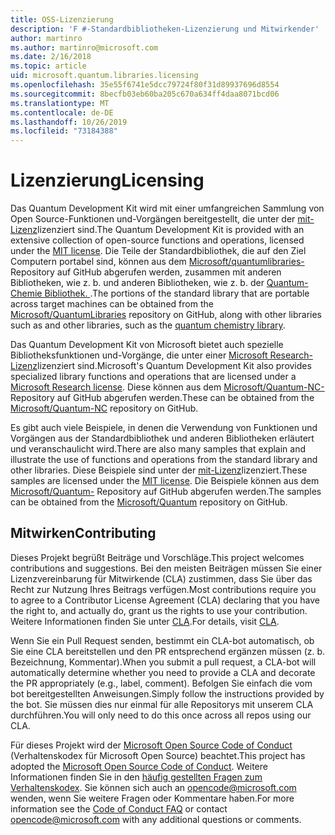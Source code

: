 ```yaml
---
title: OSS-Lizenzierung
description: 'F #-Standardbibliotheken-Lizenzierung und Mitwirkender'
author: martinro
ms.author: martinro@microsoft.com
ms.date: 2/16/2018
ms.topic: article
uid: microsoft.quantum.libraries.licensing
ms.openlocfilehash: 35e55f6741e5dcc79724f80f31d89937696d8554
ms.sourcegitcommit: 8becfb03eb60ba205c670a634ff4daa8071bcd06
ms.translationtype: MT
ms.contentlocale: de-DE
ms.lasthandoff: 10/26/2019
ms.locfileid: "73184388"
---
```

# <a name="licensing"></a><span data-ttu-id="c56b7-103">Lizenzierung</span><span class="sxs-lookup"><span data-stu-id="c56b7-103">Licensing</span></span> #

<span data-ttu-id="c56b7-104">Das Quantum Development Kit wird mit einer umfangreichen Sammlung von Open Source-Funktionen und-Vorgängen bereitgestellt, die unter der [mit-Lizenz](https://github.com/Microsoft/Quantum/blob/master/LICENSE.txt)lizenziert sind.</span><span class="sxs-lookup"><span data-stu-id="c56b7-104">The Quantum Development Kit is provided with an extensive collection of open-source functions and operations, licensed under the [MIT license](https://github.com/Microsoft/Quantum/blob/master/LICENSE.txt).</span></span>
<span data-ttu-id="c56b7-105">Die Teile der Standardbibliothek, die auf den Ziel Computern portabel sind, können aus dem [Microsoft/quantumlibraries-](https://github.com/Microsoft/QuantumLibraries) Repository auf GitHub abgerufen werden, zusammen mit anderen Bibliotheken, wie z. b. und anderen Bibliotheken, wie z. b. der [Quantum-Chemie Bibliothek. ](xref:microsoft.quantum.chemistry.concepts.intro).</span><span class="sxs-lookup"><span data-stu-id="c56b7-105">The portions of the standard library that are portable across target machines can be obtained from the [Microsoft/QuantumLibraries](https://github.com/Microsoft/QuantumLibraries) repository on GitHub, along with other libraries such as  and other libraries, such as the [quantum chemistry library](xref:microsoft.quantum.chemistry.concepts.intro).</span></span>

<span data-ttu-id="c56b7-106">Das Quantum Development Kit von Microsoft bietet auch spezielle Bibliotheksfunktionen und-Vorgänge, die unter einer [Microsoft Research-Lizenz](https://github.com/Microsoft/Quantum-NC/blob/master/LICENSE)lizenziert sind.</span><span class="sxs-lookup"><span data-stu-id="c56b7-106">Microsoft's Quantum Development Kit also provides specialized library functions and operations that are licensed under a [Microsoft Research license](https://github.com/Microsoft/Quantum-NC/blob/master/LICENSE).</span></span>
<span data-ttu-id="c56b7-107">Diese können aus dem [Microsoft/Quantum-NC-](https://github.com/microsoft/quantum-nc) Repository auf GitHub abgerufen werden.</span><span class="sxs-lookup"><span data-stu-id="c56b7-107">These can be obtained from the [Microsoft/Quantum-NC](https://github.com/microsoft/quantum-nc) repository on GitHub.</span></span>

<span data-ttu-id="c56b7-108">Es gibt auch viele Beispiele, in denen die Verwendung von Funktionen und Vorgängen aus der Standardbibliothek und anderen Bibliotheken erläutert und veranschaulicht wird.</span><span class="sxs-lookup"><span data-stu-id="c56b7-108">There are also many samples that explain and illustrate the use of functions and operations from the standard library and other libraries.</span></span>
<span data-ttu-id="c56b7-109">Diese Beispiele sind unter der [mit-Lizenz](https://github.com/Microsoft/Quantum/blob/master/LICENSE.txt)lizenziert.</span><span class="sxs-lookup"><span data-stu-id="c56b7-109">These samples are licensed under the [MIT license](https://github.com/Microsoft/Quantum/blob/master/LICENSE.txt).</span></span>
<span data-ttu-id="c56b7-110">Die Beispiele können aus dem [Microsoft/Quantum-](https://github.com/Microsoft/Quantum) Repository auf GitHub abgerufen werden.</span><span class="sxs-lookup"><span data-stu-id="c56b7-110">The samples can be obtained from the [Microsoft/Quantum](https://github.com/Microsoft/Quantum) repository on GitHub.</span></span>

## <a name="contributing"></a><span data-ttu-id="c56b7-111">Mitwirken</span><span class="sxs-lookup"><span data-stu-id="c56b7-111">Contributing</span></span> ##

<span data-ttu-id="c56b7-112">Dieses Projekt begrüßt Beiträge und Vorschläge.</span><span class="sxs-lookup"><span data-stu-id="c56b7-112">This project welcomes contributions and suggestions.</span></span>
<span data-ttu-id="c56b7-113">Bei den meisten Beiträgen müssen Sie einer Lizenzvereinbarung für Mitwirkende (CLA) zustimmen, dass Sie über das Recht zur Nutzung Ihres Beitrags verfügen.</span><span class="sxs-lookup"><span data-stu-id="c56b7-113">Most contributions require you to agree to a Contributor License Agreement (CLA) declaring that you have the right to, and actually do, grant us the rights to use your contribution.</span></span> <span data-ttu-id="c56b7-114">Weitere Informationen finden Sie unter [CLA](https://cla.microsoft.com).</span><span class="sxs-lookup"><span data-stu-id="c56b7-114">For details, visit [CLA](https://cla.microsoft.com).</span></span>

<span data-ttu-id="c56b7-115">Wenn Sie ein Pull Request senden, bestimmt ein CLA-bot automatisch, ob Sie eine CLA bereitstellen und den PR entsprechend ergänzen müssen (z. b. Bezeichnung, Kommentar).</span><span class="sxs-lookup"><span data-stu-id="c56b7-115">When you submit a pull request, a CLA-bot will automatically determine whether you need to provide a CLA and decorate the PR appropriately (e.g., label, comment).</span></span> <span data-ttu-id="c56b7-116">Befolgen Sie einfach die vom bot bereitgestellten Anweisungen.</span><span class="sxs-lookup"><span data-stu-id="c56b7-116">Simply follow the instructions provided by the bot.</span></span> <span data-ttu-id="c56b7-117">Sie müssen dies nur einmal für alle Repositorys mit unserem CLA durchführen.</span><span class="sxs-lookup"><span data-stu-id="c56b7-117">You will only need to do this once across all repos using our CLA.</span></span>

<span data-ttu-id="c56b7-118">Für dieses Projekt wird der [Microsoft Open Source Code of Conduct](https://opensource.microsoft.com/codeofconduct/) (Verhaltenskodex für Microsoft Open Source) beachtet.</span><span class="sxs-lookup"><span data-stu-id="c56b7-118">This project has adopted the [Microsoft Open Source Code of Conduct](https://opensource.microsoft.com/codeofconduct/).</span></span>
<span data-ttu-id="c56b7-119">Weitere Informationen finden Sie in den [häufig gestellten Fragen zum Verhaltenskodex](https://opensource.microsoft.com/codeofconduct/faq/). Sie können sich auch an [opencode@microsoft.com](mailto:opencode@microsoft.com) wenden, wenn Sie weitere Fragen oder Kommentare haben.</span><span class="sxs-lookup"><span data-stu-id="c56b7-119">For more information see the [Code of Conduct FAQ](https://opensource.microsoft.com/codeofconduct/faq/) or contact [opencode@microsoft.com](mailto:opencode@microsoft.com) with any additional questions or comments.</span></span>
